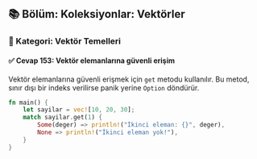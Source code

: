 ## 📚 Bölüm: Koleksiyonlar: Vektörler  
### 🔹 Kategori: Vektör Temelleri  
#### ✅ Cevap 153: Vektör elemanlarına güvenli erişim

Vektör elemanlarına güvenli erişmek için `get` metodu kullanılır. Bu metod, sınır dışı bir indeks verilirse panik yerine `Option` döndürür.

```rust
fn main() {
    let sayilar = vec![10, 20, 30];
    match sayilar.get(1) {
        Some(deger) => println!("İkinci eleman: {}", deger),
        None => println!("İkinci eleman yok!"),
    }
}
```
